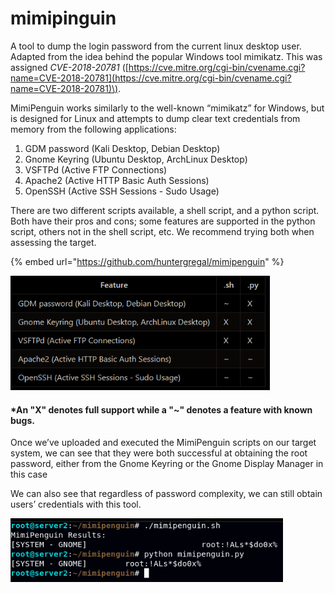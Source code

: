 # mimipinguin

A tool to dump the login password from the current linux desktop user. Adapted from the idea behind the popular Windows tool mimikatz. This was assigned _CVE-2018-20781_ \([https://cve.mitre.org/cgi-bin/cvename.cgi?name=CVE-2018-20781](https://cve.mitre.org/cgi-bin/cvename.cgi?name=CVE-2018-20781)\).

MimiPenguin works similarly to the well-known “mimikatz” for Windows, but is designed for Linux and attempts to dump clear text credentials from memory from the following applications:

1. GDM password \(Kali Desktop, Debian Desktop\)
2.  Gnome Keyring \(Ubuntu Desktop, ArchLinux Desktop\) 
3. VSFTPd \(Active FTP Connections\) 
4. Apache2 \(Active HTTP Basic Auth Sessions\)
5.  OpenSSH \(Active SSH Sessions - Sudo Usage\)



There are two different scripts available, a shell script, and a python script. Both have their pros and cons; some features are supported in the python script, others not in the shell script, etc. We recommend trying both when assessing the target.

{% embed url="https://github.com/huntergregal/mimipenguin" %}

![](../../../.gitbook/assets/1%20%2817%29.png)



#### \*An "X" denotes full support while a "~" denotes a feature with known bugs.

Once we’ve uploaded and executed the MimiPenguin scripts on our target system, we can see that they were both successful at obtaining the root password, either from the Gnome Keyring or the Gnome Display Manager in this case

We can also see that regardless of password complexity, we can still obtain users’ credentials with this tool.

![](../../../.gitbook/assets/1%20%2810%29.png)







